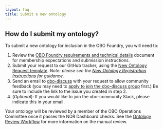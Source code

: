 ```yaml
---
layout: faq
title: Submit a new ontology
---
```


## How do I submit my ontology?

To submit a new ontology for inclusion in the OBO Foundry, you will need to:

1. Review the [OBO Foundry requirements and technical details](https://obofoundry.org/docs/Policy_for_OBO_namespace_and_associated_PURL_requests.html) document for membership expectations and submission instructions.
2. Submit your request to our GitHub tracker, using the [New Ontology Request template](https://github.com/OBOFoundry/OBOFoundry.github.io/issues/new?assignees=&labels=new+ontology&projects=&template=new-ontology.yml&title=Request+for+new+ontology+%5BNAME%5D). _Note: please see the [New Ontology Registration Instructions](http://obofoundry.org/docs/NewOntologyRegistrationInstructions.html) for guidance._
3. Send an email to [obo-discuss](mailto:obo-discuss@googlegroups.com) with your request to allow community feedback (you may need to [apply to join the obo-discuss group](https://groups.google.com/forum/#!forum/obo-discuss) first.) Be sure to include the link to the issue you created in step 2.
4. (_Optional_): If you would like to join the obo-community Slack, please indicate this in your email.

Your ontology will be reviewed by a member of the OBO Operations Committee once it passes the NOR Dashboard checks. See the [Ontology Review Workflow](/docs/OntologiesReviewWorkflow.html) for more information on the manual review.
